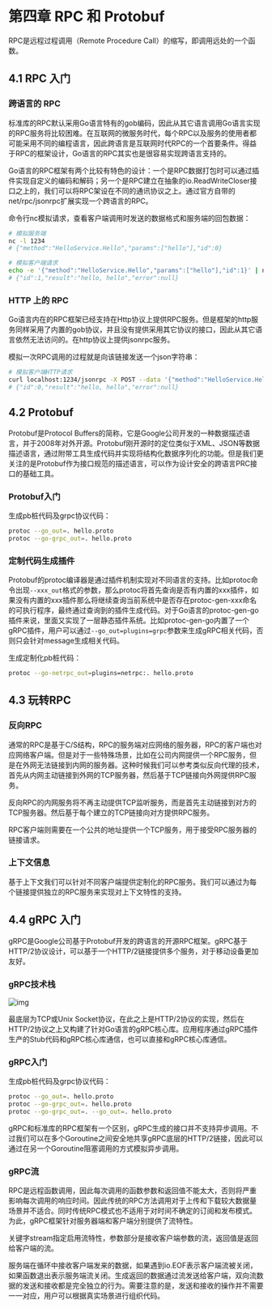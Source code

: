 # 第四章 RPC 和 Protobuf

RPC是远程过程调用（Remote Procedure Call）的缩写，即调用远处的一个函数。

## 4.1 RPC 入门

### 跨语言的 RPC

标准库的RPC默认采用Go语言特有的gob编码，因此从其它语言调用Go语言实现的RPC服务将比较困难。在互联网的微服务时代，每个RPC以及服务的使用者都可能采用不同的编程语言，因此跨语言是互联网时代RPC的一个首要条件。得益于RPC的框架设计，Go语言的RPC其实也是很容易实现跨语言支持的。

Go语言的RPC框架有两个比较有特色的设计：一个是RPC数据打包时可以通过插件实现自定义的编码和解码；另一个是RPC建立在抽象的io.ReadWriteCloser接口之上的，我们可以将RPC架设在不同的通讯协议之上。通过官方自带的net/rpc/jsonrpc扩展实现一个跨语言的RPC。

命令行nc模拟请求，查看客户端调用时发送的数据格式和服务端的回包数据：

```bash
# 模拟服务端
nc -l 1234
# {"method":"HelloService.Hello","params":["hello"],"id":0}

# 模拟客户端请求
echo -e '{"method":"HelloService.Hello","params":["hello"],"id":1}' | nc localhost 1234
# {"id":1,"result":"hello, hello","error":null}
```

### HTTP 上的 RPC

Go语言内在的RPC框架已经支持在Http协议上提供RPC服务。但是框架的http服务同样采用了内置的gob协议，并且没有提供采用其它协议的接口，因此从其它语言依然无法访问的。在http协议上提供jsonrpc服务。

模拟一次RPC调用的过程就是向该链接发送一个json字符串：

```bash
# 模拟客户端HTTP请求
curl localhost:1234/jsonrpc -X POST --data '{"method":"HelloService.Hello","params":["hello"],"id":0}'
# {"id":0,"result":"hello, hello","error":null}
```

## 4.2 Protobuf

Protobuf是Protocol Buffers的简称，它是Google公司开发的一种数据描述语言，并于2008年对外开源。Protobuf刚开源时的定位类似于XML、JSON等数据描述语言，通过附带工具生成代码并实现将结构化数据序列化的功能。但是我们更关注的是Protobuf作为接口规范的描述语言，可以作为设计安全的跨语言PRC接口的基础工具。

### Protobuf入门

生成pb桩代码及grpc协议代码：

```bash
protoc --go_out=. hello.proto
protoc --go-grpc_out=. hello.proto
```

### 定制代码生成插件

Protobuf的protoc编译器是通过插件机制实现对不同语言的支持。比如protoc命令出现`--xxx_out`格式的参数，那么protoc将首先查询是否有内置的xxx插件，如果没有内置的xxx插件那么将继续查询当前系统中是否存在protoc-gen-xxx命名的可执行程序，最终通过查询到的插件生成代码。对于Go语言的protoc-gen-go插件来说，里面又实现了一层静态插件系统。比如protoc-gen-go内置了一个gRPC插件，用户可以通过`--go_out=plugins=grpc`参数来生成gRPC相关代码，否则只会针对message生成相关代码。

生成定制化pb桩代码：

```bash
protoc --go-netrpc_out=plugins=netrpc:. hello.proto
```

## 4.3 玩转RPC

### 反向RPC

通常的RPC是基于C/S结构，RPC的服务端对应网络的服务器，RPC的客户端也对应网络客户端。但是对于一些特殊场景，比如在公司内网提供一个RPC服务，但是在外网无法链接到内网的服务器。这种时候我们可以参考类似反向代理的技术，首先从内网主动链接到外网的TCP服务器，然后基于TCP链接向外网提供RPC服务。

反向RPC的内网服务将不再主动提供TCP监听服务，而是首先主动链接到对方的TCP服务器。然后基于每个建立的TCP链接向对方提供RPC服务。

RPC客户端则需要在一个公共的地址提供一个TCP服务，用于接受RPC服务器的链接请求。

### 上下文信息

基于上下文我们可以针对不同客户端提供定制化的RPC服务。我们可以通过为每个链接提供独立的RPC服务来实现对上下文特性的支持。

## 4.4 gRPC 入门

gRPC是Google公司基于Protobuf开发的跨语言的开源RPC框架。gRPC基于HTTP/2协议设计，可以基于一个HTTP/2链接提供多个服务，对于移动设备更加友好。

### gRPC技术栈

![img](https://chai2010.cn/advanced-go-programming-book/images/ch4-1-grpc-go-stack.png)

最底层为TCP或Unix Socket协议，在此之上是HTTP/2协议的实现，然后在HTTP/2协议之上又构建了针对Go语言的gRPC核心库。应用程序通过gRPC插件生产的Stub代码和gRPC核心库通信，也可以直接和gRPC核心库通信。

### gRPC入门

生成pb桩代码及grpc协议代码：

```bash
protoc --go_out=. hello.proto
protoc --go-grpc_out=. hello.proto
protoc --go-grpc_out=. --go_out=. hello.proto
```

gRPC和标准库的RPC框架有一个区别，gRPC生成的接口并不支持异步调用。不过我们可以在多个Goroutine之间安全地共享gRPC底层的HTTP/2链接，因此可以通过在另一个Goroutine阻塞调用的方式模拟异步调用。

### gRPC流

RPC是远程函数调用，因此每次调用的函数参数和返回值不能太大，否则将严重影响每次调用的响应时间。因此传统的RPC方法调用对于上传和下载较大数据量场景并不适合。同时传统RPC模式也不适用于对时间不确定的订阅和发布模式。为此，gRPC框架针对服务器端和客户端分别提供了流特性。

关键字stream指定启用流特性，参数部分是接收客户端参数的流，返回值是返回给客户端的流。

服务端在循环中接收客户端发来的数据，如果遇到io.EOF表示客户端流被关闭，如果函数退出表示服务端流关闭。生成返回的数据通过流发送给客户端，双向流数据的发送和接收都是完全独立的行为。需要注意的是，发送和接收的操作并不需要一一对应，用户可以根据真实场景进行组织代码。
